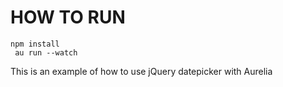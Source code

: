 # HOW TO RUN

    npm install
	 au run --watch

This is an example of how to use jQuery datepicker with Aurelia

